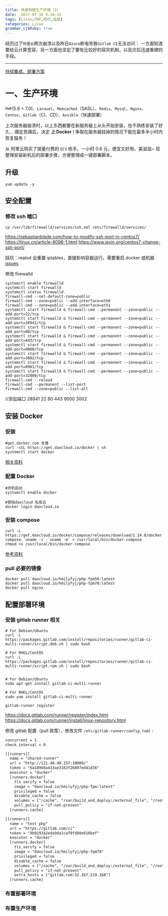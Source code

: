 ```yaml
---
title: 快速构建生产环境（1）
date:  2017-07-16 9:34:33
tags: [Linux,PHP,挖坑,运维]
categories: Linux
grammar_cjkRuby: true
---
```


经历过了`阿里云`两次崩溃以及昨日`Azure`断电导致`Gitlab CE`无法访问：
一方面知道要给云计算宽容，另一方面也坚定了要有比较好的容灾机制，以及灾后迅速重建的手段。

<!-- more -->

---

[持续集成、部署方案](https://b.fengbl.cn/2017/03/25/2017-3-25-Plan-Of-CI-CD/)

# 一、生产环境

`PHP`(5.6 + 7.0)、`Laravel`、`Memcached`（SASL）、`Redis`、`Mysql`、`Nginx`、`Centos`、`Gitlab`（CI、CD）、`Ansible`（快速部署）

上次服务器崩溃时，以上东西都要在新服务器上从头开始安装，也不熟练安装了好久...
痛定思痛后，决定 **上 Docker** ! 争取在服务器挂掉的情况下能在最多半小时内恢复服务！

从 阿里云购买了按量付费的 `ECS` 练手，一小时 0.6 元，便宜又好用，美滋滋~  现整理安装新机后的部署步骤，方便整理成一键部署脚本。

## 升级
````
yum update -y
````

## 安全配置

### 修改 ssh 端口
````shell
cp /usr/lib/firewalld/services/ssh.xml /etc/firewalld/services/
````
https://sebastianblade.com/how-to-modify-ssh-port-in-centos7/
https://linux.cn/article-8098-1.html
https://www.jevin.org/centos7-change-ssh-port/

踩坑：realod 会重置 iptables，直接影响容器运行。需要重启 docker 或机器
[issues](https://github.com/moby/moby/issues/16137)

修改 firewalld

````
systemctl enable firewalld
systemctl start firewalld
systemctl status firewalld
firewall-cmd --set-default-zone=public
firewall-cmd --zone=public --add-interface=eth0
firewall-cmd --zone=public --add-interface=eth1
systemctl start firewalld & firewall-cmd --permanent --zone=public --add-port=22/tcp
systemctl start firewalld & firewall-cmd --permanent --zone=public --add-port=28941/tcp
systemctl start firewalld & firewall-cmd --permanent --zone=public --add-port=80/tcp
systemctl start firewalld & firewall-cmd --permanent --zone=public --add-port=443/tcp
systemctl start firewalld & firewall-cmd --permanent --zone=public --add-port=9000/tcp
systemctl start firewalld & firewall-cmd --permanent --zone=public --add-port=3002/tcp
systemctl start firewalld & firewall-cmd --permanent --zone=public --add-port=8901/tcp
systemctl start firewalld & firewall-cmd --permanent --zone=public --add-port=32809/tcp
firewall-cmd --reload
firewall-cmd --permanent --list-port
firewall-cmd --zone=public --list-all
````

//添加端口 28941 22 80 443 9000 3002

## 安装 Docker

### 安装
````shell
#get.docker.com 太慢
curl -sSL https://get.daocloud.io/docker | sh 
systemctl start docker
````
[相关资料](https://yeasy.gitbooks.io/docker_practice/content/install/centos.html#使用脚本自动安装)

### 配置 Docker

``` shell
#开机启动
systemctl enable docker

#登陆daocloud 私有云
docker login daocloud.io
```

### 安装 compose

``` shell	
curl -L https://get.daocloud.io/docker/compose/releases/download/1.14.0/docker-compose-`uname -s`-`uname -m` > /usr/local/bin/docker-compose
chmod +x /usr/local/bin/docker-compose
```

[参考资料](https://get.daocloud.io/#install-compose)

### pull 必要的镜像
````shell
docker pull daocloud.io/hmilyfyj/php-fpm56:latest
docker pull daocloud.io/hmilyfyj/php-fpm70:latest
docker pull nginx
````

## 配置部署环境


### 安装 gitlab runner 相关
````
# For Debian/Ubuntu
curl -L https://packages.gitlab.com/install/repositories/runner/gitlab-ci-multi-runner/script.deb.sh | sudo bash

# For RHEL/CentOS
curl -L https://packages.gitlab.com/install/repositories/runner/gitlab-ci-multi-runner/script.rpm.sh | sudo bash


# For Debian/Ubuntu
sudo apt-get install gitlab-ci-multi-runner

# For RHEL/CentOS
sudo yum install gitlab-ci-multi-runner

gitlab-runner register
````
https://docs.gitlab.com/runner/register/index.html
https://docs.gitlab.com/runner/install/linux-repository.html

修改 gitlab 配置（pull 政策），修改文件 `/etc/gitlab-runner/config.toml` :

````xml
concurrent = 1
check_interval = 0

[[runners]]
  name = "shared-runner"
  url = "http://121.40.40.157:10080/"
  token = "6a18968a433ae3163f26897ed41d36"
  executor = "docker"
  [runners.docker]
    tls_verify = false
    image = "daocloud.io/hmilyfyj/php-fpm:latest"
    privileged = false
    disable_cache = false
    volumes = ["/cache", "/var/build_and_deploy:/external_file", "/root/.acme.sh:/var/sslcert"]
    pull_policy = "if-not-present"
  [runners.cache]

[[runners]]
  name = "test php"
  url = "https://gitlab.com/ci"
  token = "9b9293a2eda9da1caf8fd80e916bef"
  executor = "docker"
  [runners.docker]
    tls_verify = false
    image = "daocloud.io/hmilyfyj/php-fpm70"
    privileged = false
    disable_cache = false
    volumes = ["/cache", "/var/build_and_deploy:/external_file", "/root/.acme.sh:/var/sslcert"]
    pull_policy = "if-not-present"
    extra_hosts = ["gitlab.com:52.167.219.168"]
  [runners.cache]

````

### 布置部署环境

### 布置生产环境
